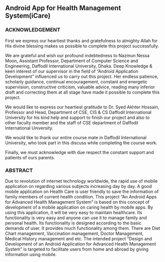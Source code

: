 ## Android App for Health Management System(iCare)

### ACKNOWLEDGEMENT

First we express our heartiest thanks and gratefulness to almighty Allah for His divine blessing makes us possible to complete this project successfully.

We are grateful and wish our profound indebtedness to Nazmun Nessa Moon, Assistant Professor, Department of Computer Science and Engineering, Daffodil International University, Dhaka. Deep Knowledge & keen interest of our supervisor in the field of “Android Application Development” influenced us to carry out this project. Her endless patience, scholarly guidance, continual encouragement, constant and energetic supervision, constructive criticism, valuable advice, reading many inferior draft and correcting them at all stage have made it possible to complete this project.

We would like to express our heartiest gratitude to Dr. Syed Akhter Hossain, Professor and Head, Department of CSE, CIS & CS Daffodil International University for his kind help and support to finish our project and also to other faculty member and the staff of CSE department of Daffodil International University.

We would like to thank our entire course mate in Daffodil International University, who took part in this discuss while completing the course work.

Finally, we must acknowledge with due respect the constant support and patients of ours parents.

### ABSTRACT
Due to revolution of internet technology worldwide, the rapid use of mobile application on regarding various subjects increasing day by day. A good mobile application on Health Care is user friendly to save the information of family members of current health condition. This project “An Android Apps for Advanced Health Management System” is based on this concept of development of a mobile application on caring health by mobile apps. By using this application, it will be very easy to maintain healthcare. Its functionality is very easy and anyone can use it to manage family and personal health. Its functionality is designed according to the basic demands of user. It provides much functionality among them. There are Diet Chart management, Vaccination management, Doctor Management, Medical History management and etc. The intended project “Design and Development of an Android Application for Advanced Health Management System” is targeted to facilitate users from home and abroad by giving information using mobile.
